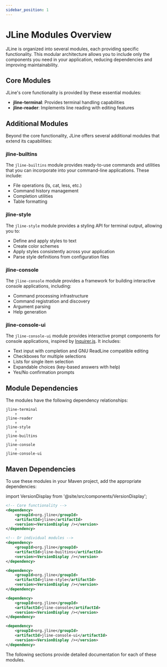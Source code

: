 ```yaml
---
sidebar_position: 1
---
```


# JLine Modules Overview

JLine is organized into several modules, each providing specific functionality. This modular architecture allows you to include only the components you need in your application, reducing dependencies and improving maintainability.

## Core Modules

JLine's core functionality is provided by these essential modules:

- **jline-terminal**: Provides terminal handling capabilities
- **jline-reader**: Implements line reading with editing features

## Additional Modules

Beyond the core functionality, JLine offers several additional modules that extend its capabilities:

### jline-builtins

The `jline-builtins` module provides ready-to-use commands and utilities that you can incorporate into your command-line applications. These include:

- File operations (ls, cat, less, etc.)
- Command history management
- Completion utilities
- Table formatting

### jline-style

The `jline-style` module provides a styling API for terminal output, allowing you to:

- Define and apply styles to text
- Create color schemes
- Apply styles consistently across your application
- Parse style definitions from configuration files

### jline-console

The `jline-console` module provides a framework for building interactive console applications, including:

- Command processing infrastructure
- Command registration and discovery
- Argument parsing
- Help generation

### jline-console-ui

The `jline-console-ui` module provides interactive prompt components for console applications, inspired by [Inquirer.js](https://github.com/SBoudrias/Inquirer.js). It includes:

- Text input with completion and GNU ReadLine compatible editing
- Checkboxes for multiple selections
- Lists for single item selection
- Expandable choices (key-based answers with help)
- Yes/No confirmation prompts

## Module Dependencies

The modules have the following dependency relationships:

```
jline-terminal
    ↑
jline-reader
    ↑
jline-style
    ↑
jline-builtins
    ↑
jline-console
    ↑
jline-console-ui
```

## Maven Dependencies

To use these modules in your Maven project, add the appropriate dependencies:

import VersionDisplay from '@site/src/components/VersionDisplay';

```xml
<!-- Core functionality -->
<dependency>
    <groupId>org.jline</groupId>
    <artifactId>jline</artifactId>
    <version><VersionDisplay /></version>
</dependency>

<!-- Or individual modules -->
<dependency>
    <groupId>org.jline</groupId>
    <artifactId>jline-builtins</artifactId>
    <version><VersionDisplay /></version>
</dependency>

<dependency>
    <groupId>org.jline</groupId>
    <artifactId>jline-style</artifactId>
    <version><VersionDisplay /></version>
</dependency>

<dependency>
    <groupId>org.jline</groupId>
    <artifactId>jline-console</artifactId>
    <version><VersionDisplay /></version>
</dependency>

<dependency>
    <groupId>org.jline</groupId>
    <artifactId>jline-console-ui</artifactId>
    <version><VersionDisplay /></version>
</dependency>
```

The following sections provide detailed documentation for each of these modules.

